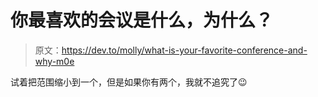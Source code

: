 # 你最喜欢的会议是什么，为什么？

> 原文：<https://dev.to/molly/what-is-your-favorite-conference-and-why-m0e>

试着把范围缩小到一个，但是如果你有两个，我就不追究了😉